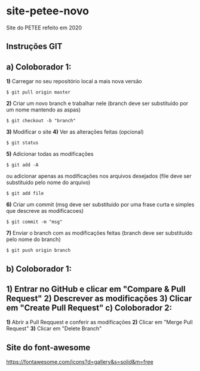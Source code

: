 # site-petee-novo
Site do PETEE refeito em 2020

## Instruções GIT ##
**a)** Coloborador 1:
---------------------
**1)** Carregar no seu repositório local a mais nova versão
```
$ git pull origin master
```
**2)** Criar um novo branch e trabalhar nele (branch deve ser substituído por um nome mantendo as aspas)
```
$ git checkout -b "branch"
```
**3)** Modificar o site
**4)** Ver as alterações feitas (opcional)
```
$ git status
```
**5)** Adicionar todas as modificações
```
$ git add -A
```
ou adicionar apenas as modificações nos arquivos desejados (file deve ser substituido pelo nome do arquivo)
```
$ git add file
```
**6)** Criar um commit (msg deve ser substituido por uma frase curta e simples que descreve as modificacoes)
```
$ git commit -m "msg"
```
**7)** Enviar o branch com as modificações feitas (branch deve ser substituído pelo nome do branch)
```
$ git push origin branch
```
**b)** Coloborador 1:
---------------------
**1)** Entrar no GitHub e clicar em "Compare & Pull Request"
**2)** Descrever as modificações
**3)** Clicar em "Create Pull Request"
**c)** Coloborador 2:
---------------------
**1)** Abrir a Pull Reqquest e conferir as modificações
**2)** Clicar em "Merge Pull Request"
**3)** Clicar em "Delete Branch"

## Site do font-awesome ##
https://fontawesome.com/icons?d=gallery&s=solid&m=free

